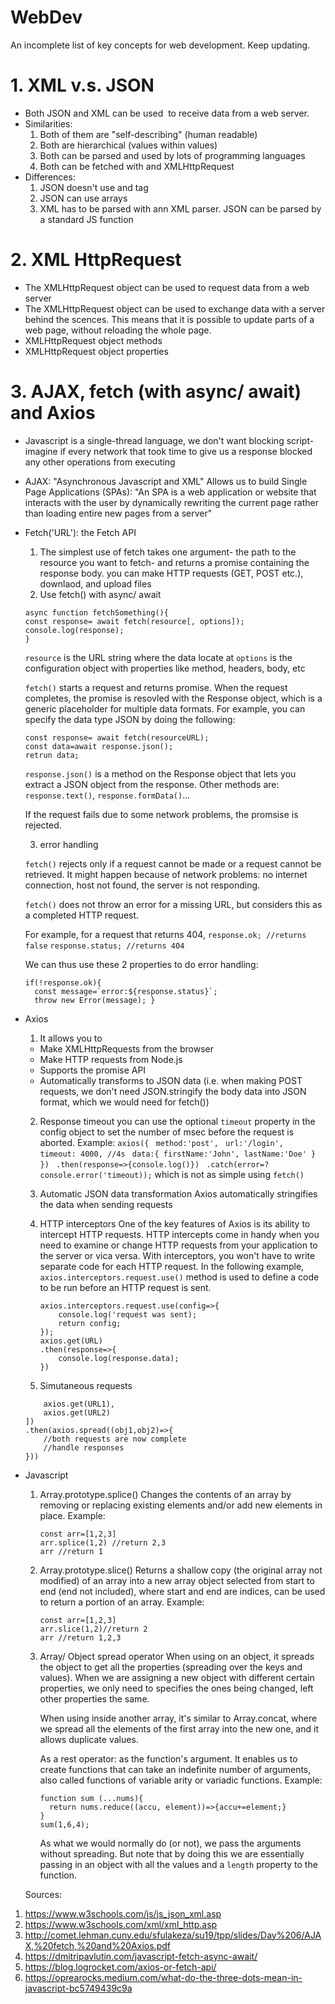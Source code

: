 # WebDev

An incomplete list of key concepts for web development. Keep updating.

# 1. XML v.s. JSON

- Both JSON and XML can be used  to receive data from a web server.
- Similarities:
  1. Both of them are "self-describing" (human readable)
  2. Both are hierarchical (values within values)
  3. Both can be parsed and used by lots of programming languages
  4. Both can be fetched with and XMLHttpRequest
- Differences:
  1. JSON doesn't use and tag
  2. JSON can use arrays
  3. XML has to be parsed with ann XML parser. JSON can be parsed by a standard JS function

# 2. XML HttpRequest

- The XMLHttpRequest object can be used to request data from a web server
- The XMLHttpRequest object can be used to exchange data with a server behind the scences. This means that it is possible to update parts of a web page, without reloading the whole page.
- XMLHttpRequest object methods
- XMLHttpRequest object properties

# 3. AJAX, fetch (with async/ await) and Axios

- Javascript is a single-thread language, we don't want blocking script- imagine if every network that took time to give us a response blocked any other operations from executing

- AJAX: "Asynchronous Javascript and XML"
  Allows us to build Single Page Applications (SPAs): "An SPA is a web application or website that interacts with the user by dynamically rewriting the current page rather than loading entire new pages from a server"

- Fetch('URL'): the Fetch API

  1.  The simplest use of fetch takes one argument- the path to the resource you want to fetch- and returns a promise containing the response body. you can make HTTP requests (GET, POST etc.), downlaod, and upload files
  2.  Use fetch() with async/ await

  ```
  async function fetchSomething(){ 
  const response= await fetch(resource[, options]); 
  console.log(response); 
  }
  ```

  `resource` is the URL string where the data locate at
  `options` is the configuration object with properties like method, headers, body, etc

  `fetch()` starts a request and returns promise. When the request completes, the promise is resovled with the Response object, which is a generic placeholder for multiple data formats. For example, you can specify the data type JSON by doing the following:

  ```
  const response= await fetch(resourceURL); 
  const data=await response.json(); 
  retrun data;
  ```

  `response.json()` is a method on the Response object that lets you extract a JSON object from the response. Other methods are: `response.text()`, `response.formData()`...

  If the request fails due to some network problems, the promsise is rejected.

  3. error handling

  `fetch()` rejects only if a request cannot be made or a request cannot be retrieved. It might happen because of network problems: no internet connection, host not found, the server is not responding.

  `fetch()` does not throw an error for a missing URL, but considers this as a completed HTTP request.

  For example, for a request that returns 404,
  `response.ok; //returns false`
  `response.status; //returns 404`

  We can thus use these 2 properties to do error handling:

  ```
  if(!response.ok){ 
    const message=`error:${response.status}`; 
    throw new Error(message); }
   ```

- Axios

  1. It allows you to

  - Make XMLHttpRequests from the browser
  - Make HTTP requests from Node.js
  - Supports the promise API
  - Automatically transforms to JSON data (i.e. when making POST requests, we don't need JSON.stringify the body data into JSON format, which we would need for fetch())

  2. Response timeout
     you can use the optional `timeout` property in the config object to set the number of msec before the request is aborted. Example:
     `axios({ `
      `method:'post', `
      `url:'/login', `
      `timeout: 4000, //4s `
      `data:{ firstName:'John', lastName:'Doe' } }) `
      `.then(response=>{console.log()}) `
      `.catch(error=?console.error('timeout));`
     which is not as simple using `fetch()`

  3. Automatic JSON data transformation
     Axios automatically stringifies the data when sending requests

  4. HTTP interceptors
     One of the key features of Axios is its ability to intercept HTTP requests. HTTP intercepts come in handy when you need to examine or change HTTP requests from your application to the server or vica versa. With interceptors, you won't have to write separate code for each HTTP request. In the following example, `axios.interceptors.request.use()` method is used to define a code to be run before an HTTP request is sent.
     ```
     axios.interceptors.request.use(config=>{
         console.log('request was sent);
         return config;
     });
     axios.get(URL)
     .then(response=>{
         console.log(response.data);
     })
     ```
  5. Simutaneous requests

  ```axios.all([
      axios.get(URL1),
      axios.get(URL2)
  ])
  .then(axios.spread((obj1,obj2)=>{
      //both requests are now complete
      //handle responses
  }))
  ```
  
- Javascript
  
  1. Array.prototype.splice()
      Changes the contents of an array by removing or replacing existing elements and/or add new elements in place. Example:
      ```
      const arr=[1,2,3]
      arr.splice(1,2) //return 2,3
      arr //return 1
      ```
  2. Array.prototype.slice()
      Returns a shallow copy (the original array not modified) of an array into a new array object selected from start to end (end not included), where start and end are indices, can be used to return a portion of an array. Example:
      ```
      const arr=[1,2,3]
      arr.slice(1,2)//return 2
      arr //return 1,2,3
      ```
   3. Array/ Object spread operator
      When using on an object, it spreads the object to get all the properties (spreading over the keys and values). When we are assigning a new object with different certain properties, we only need to specifies the ones being changed, left other properties the same. 
      
      When using inside another array, it's similar to Array.concat, where we spread all the elements of the first array into the new one, and it allows duplicate values.
      
      As a rest operator: as the function's argument. It enables us to create functions that can take an indefinite number of arguments, also called functions of variable arity or variadic functions. Example:
      ```
      function sum (...nums){
        return nums.reduce((accu, element))=>{accu+=element;}
      }
      sum(1,6,4);
      ```
      As what we would normally do (or not), we pass the arguments without spreading. But note that by doing this we are essentially passing in an object with all the values and a ```length``` property to the function.
  
  Sources:

1. https://www.w3schools.com/js/js_json_xml.asp
2. https://www.w3schools.com/xml/xml_http.asp
3. http://comet.lehman.cuny.edu/sfulakeza/su19/tpp/slides/Day%206/AJAX,%20fetch,%20and%20Axios.pdf
4. https://dmitripavlutin.com/javascript-fetch-async-await/
5. https://blog.logrocket.com/axios-or-fetch-api/
6. https://oprearocks.medium.com/what-do-the-three-dots-mean-in-javascript-bc5749439c9a
